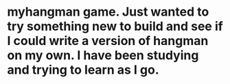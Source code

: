 # myhangman game. Just wanted to try something new to build and see if I could write a version of hangman on my own. I have been studying and trying to learn as I go. 


  
